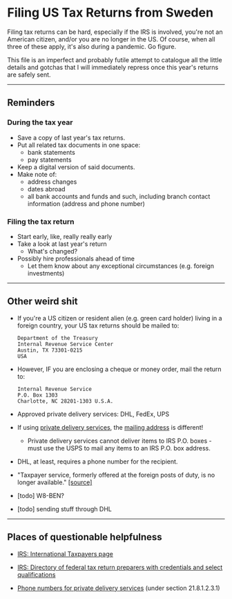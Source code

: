 # Filing US Tax Returns from Sweden

Filing tax returns can be hard, especially if the IRS is involved, you're not an American citizen, and/or you are no longer in the US. 
Of course, when all three of these apply, it's also during a pandemic. Go figure.

This file is an imperfect and probably futile attempt to catalogue all the little details and gotchas that I will immediately repress once this year's returns are safely sent.

---

## Reminders

### During the tax year

- Save a copy of last year's tax returns.
- Put all related tax documents in one space:
  - bank statements
  - pay statements
- Keep a digital version of said documents.
- Make note of:
  - address changes
  - dates abroad
  - all bank accounts and funds and such, including branch contact information (address and phone number)

### Filing the tax return

- Start early, like, really really early
- Take a look at last year's return
  - What's changed?
- Possibly hire professionals ahead of time
  - Let them know about any exceptional circumstances (e.g. foreign investments)

---

## Other weird shit

- If you're a US citizen or resident alien (e.g. green card holder) living in a foreign country, your US tax returns should be mailed to:
  ```
  Department of the Treasury
  Internal Revenue Service Center
  Austin, TX 73301-0215
  USA
  ```
- However, IF you are enclosing a cheque or money order, mail the return to:
  ```
  Internal Revenue Service
  P.O. Box 1303
  Charlotte, NC 28201-1303 U.S.A.
  ```
- Approved private delivery services: DHL, FedEx, UPS
- If using [private delivery services](https://www.irs.gov/filing/private-delivery-services-pds), the [mailing address](https://www.irs.gov/filing/submission-processing-center-street-addresses-for-private-delivery-service-pds) is different!
  - Private delivery services cannot deliver items to IRS P.O. boxes - must use the USPS to mail any items to an IRS P.O. box address.
- DHL, at least, requires a phone number for the recipient.
- "Taxpayer service, formerly offered at the foreign posts of duty, is no longer available." [[source]](https://www.irs.gov/help/contact-my-local-office-internationally)

- [todo] W8-BEN?
- [todo] sending stuff through DHL

---

## Places of questionable helpfulness

- [IRS: International Taxpayers page](https://www.irs.gov/individuals/international-taxpayers)

- [IRS: Directory of federal tax return preparers with credentials and select qualifications](https://irs.treasury.gov/rpo/rpo.jsf)

- [Phone numbers for private delivery services](https://www.irs.gov/irm/part21/irm_21-008-001r) (under section 21.8.1.2.3.1)

<!--
- https://www.irs.gov/individuals/get-transcript
- https://www.irs.gov/payments/view-your-tax-account
- https://www.irs.gov/refunds
- https://www.irs.gov/individuals/get-transcript
- https://www.irs.gov/individuals/electronic-filing-pin-request

- https://www.irs.gov/individuals/international-taxpayers/frequently-asked-questions-about-international-individual-tax-matters (question about SS/Medicare withholding)

- https://www.irs.gov/taxtopics/tc104 (advocate)
-->

